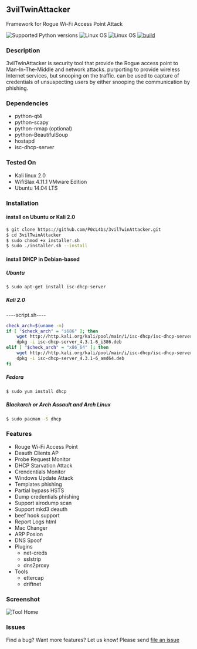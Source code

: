 
3vilTwinAttacker
---
Framework for Rogue Wi-Fi Access Point Attack

![Supported Python versions](https://img.shields.io/badge/python-2.7-blue.svg)
![Linux OS](https://img.shields.io/badge/Version-0.6.8-red.svg)
![Linux OS](https://img.shields.io/badge/Supported%20OS-Linux-green.svg)
[![build](https://travis-ci.org/P0cL4bs/3vilTwinAttacker.svg)](https://travis-ci.org/P0cL4bs/3vilTwinAttacker/)
### Description
3vilTwinAttacker is security tool that  provide the Rogue access point to Man-In-The-Middle and network attacks. purporting to provide wireless Internet services, but snooping on the traffic. can be used to capture of credentials of unsuspecting users by either snooping the communication by phishing.

### Dependencies
* python-qt4
* python-scapy
* python-nmap (optional)
* python-BeautifulSoup
* hostapd
* isc-dhcp-server

### Tested On
* Kali linux 2.0
* WifiSlax 4.11.1 VMware Edition
* Ubuntu 14.04 LTS

### Installation

#### install on Ubuntu or Kali 2.0
```sh
$ git clone https://github.com/P0cL4bs/3vilTwinAttacker.git
$ cd 3vilTwinAttacker
$ sudo chmod +x installer.sh
$ sudo ./installer.sh --install
```
#### install DHCP in  Debian-based

##### Ubuntu

```sh
$ sudo apt-get install isc-dhcp-server
```

##### Kali 2.0
----script.sh----
```sh
check_arch=$(uname -m)
if [ "$check_arch" = "i686" ]; then
    wget http://http.kali.org/kali/pool/main/i/isc-dhcp/isc-dhcp-server_4.3.1-6_i386.deb
    dpkg -i isc-dhcp-server_4.3.1-6_i386.deb
elif [ "$check_arch" = "x86_64" ]; then
    wget http://http.kali.org/kali/pool/main/i/isc-dhcp/isc-dhcp-server_4.3.1-6_amd64.deb
    dpkg -i isc-dhcp-server_4.3.1-6_amd64.deb
fi
```

##### Fedora

```sh
$ sudo yum install dhcp
```
##### Blackarch or Arch Assault and Arch Linux
```sh
$ sudo pacman -S dhcp
```

### Features
* Rouge Wi-Fi Access Point
* Deauth Clients AP 
* Probe Request Monitor
* DHCP Starvation Attack
* Crendentials Monitor
* Windows Update Attack
* Templates phishing
* Partial bypass HSTS
* Dump credentials phishing
* Support airodump scan
* Support mkd3 deauth
* beef hook support
* Report Logs html
* Mac Changer 
* ARP Posion 
* DNS Spoof 
* Plugins
    - net-creds
    - sslstrip
    - dns2proxy
* Tools
    - ettercap
	- driftnet

### Screenshot
![Tool Home](https://dl.dropboxusercontent.com/u/97321327/evil/evil6.8.png)

### Issues
Find a bug? Want more features?  Let us know! Please send [file an issue](https://github.com/P0cL4bs/3vilTwinAttacker/issues/new) 
